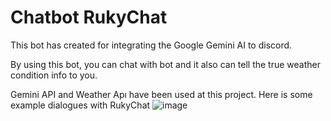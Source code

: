 # Chatbot RukyChat
This bot has created for integrating the Google Gemini AI to discord. 

By using this bot, you can chat with bot and it also can tell the true weather condition info to you.

Gemini API and Weather Apı have been used at this project. Here is some example dialogues with RukyChat
![image](https://github.com/user-attachments/assets/66f37f4e-122c-495d-8a0a-4b3810cfb7d4)
